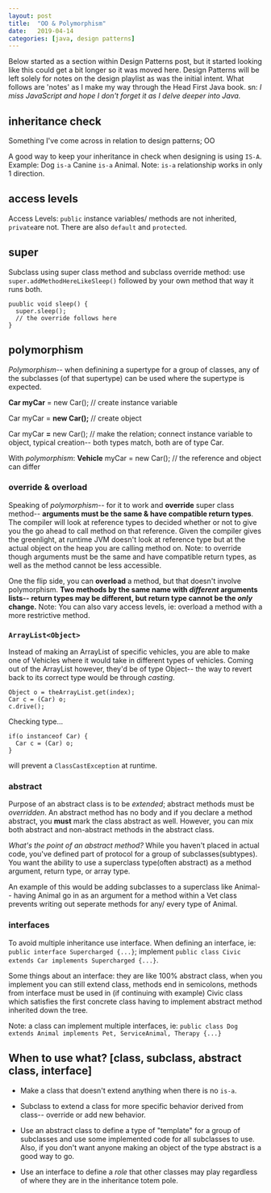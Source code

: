 ```yaml
---
layout: post
title:  "OO & Polymorphism"
date:   2019-04-14
categories: [java, design patterns]
---
```


Below started as a section within Design Patterns post, but it started looking like this could get a bit longer so it was moved here. Design Patterns will be left solely for notes on the design playlist as was the initial intent. What follows are 'notes' as I make my way through the Head First Java book. sn: *I miss JavaScript and hope I don't forget it as I delve deeper into Java.*

## inheritance check 
  Something I've come across in relation to design patterns; OO
  
  A good way to keep your inheritance in check when designing is using `IS-A`. Example: Dog `is-a` Canine `is-a` Animal. Note: `is-a` relationship works in only 1 direction.
  
## access levels
  
  Access Levels: `public` instance variables/ methods are not inherited, `private`are not. There are also `default` and `protected`.
  
## super
  Subclass using super class method and subclass override method: use `super.addMethodHereLikeSleep()` followed by your own method that way it runs both.
  ```
  puublic void sleep() {
    super.sleep();
    // the override follows here
  }
  ```
## polymorphism 
  *Polymorphism*-- when definining a supertype for a group of classes, any of the subclasses (of that supertype) can be used where the supertype is expected.
  
  **Car myCar** = new Car(); // create instance variable
  
  Car myCar = **new Car();** // create object
  
  Car myCar **=** new Car(); // make the relation; connect instance variable to object, typical creation-- both types match, both are of type Car.
  
  With *polymorphism*: **Vehicle** myCar = new Car(); // the reference and object can differ
  
  ### override & overload
  Speaking of *polymorphism*-- for it to work and **override** super class method-- **arguments must be the same & have compatible return types**. The compiler will look at reference types to decided whether or not to give you the go ahead to call method on that reference. Given the compiler gives the greenlight, at runtime JVM doesn't look at reference type but at the actual object on the heap you are calling method on. Note: to override though arguments must be the same and have compatible return types, as well as the method cannot be less accessible.
  
  One the flip side, you can **overload** a method, but that doesn't involve polymorphism. **Two methods by the same name with *different* arguments lists-- return types may be different, but return type cannot be the *only* change.** Note: You can also vary access levels, ie: overload a method with a more restrictive method.
  
  ### `ArrayList<Object>`
  Instead of making an ArrayList of specific vehicles, you are able to make one of Vehicles where it would take in different types of vehicles. Coming out of the ArrayList however, they'd be of type Object-- the way to revert back to its correct type would be through *casting*.
  
  ```
  Object o = theArrayList.get(index);
  Car c = (Car) o;
  c.drive();
  ```
  Checking type...
  ```
  if(o instanceof Car) {
    Car c = (Car) o;
  }
  ```
  will prevent a `ClassCastException` at runtime.
  
  ### abstract
  Purpose of an abstract class is to be *extended*; abstract methods must be *overridden*. An abstract method has no body and if you declare a method abstract, you **must** mark the class abstract as well. However, you can mix both abstract and non-abstract methods in the abstract class.
  
  *What's the point of an abstract method?* While you haven't placed in actual code, you've defined part of protocol for a group of subclasses(subtypes). You want the ability to use a superclass type(often abstract) as a method argument, return type, or array type.
  
  An example of this would be adding subclasses to a superclass like Animal-- having Animal go in as an argument for a method within a Vet class prevents writing out seperate methods for any/ every type of Animal.
  
  ### interfaces
  To avoid multiple inheritance use interface. When defining an interface, ie: `public interface Supercharged {...}`; implement `public class Civic extends Car implements Supercharged {...}`.
  
  Some things about an interface: they are like 100% abstract class, when you implement you can still extend class, methods end in semicolons, methods from interface must be used in (if continuing with example) Civic class which satisfies the first concrete class having to implement abstract method inherited down the tree. 
  
  Note: a class can implement multiple interfaces, ie: `public class Dog extends Animal implements Pet, ServiceAnimal, Therapy {...}`
  
 ## When to use what? [class, subclass, abstract class, interface]
 
  - Make a class that doesn't extend anything when there is no `is-a`.
  
  - Subclass to extend a class for more specific behavior derived from class-- override or add new behavior.
  
  - Use an abstract class to define a type of "template" for a group of subclasses and use some implemented code for all subclasses to use. Also, if you don't want anyone making an object of the type abstract is a good way to go.
  
  - Use an interface to define a *role* that other classes may play regardless of where they are in the inheritance totem pole.
